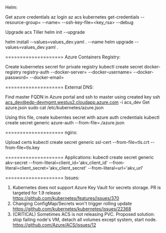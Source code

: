Helm:

Get azure credentials
az login
az acs kubernetes get-credentials --resource-group=<rg> --name=<acsn> --ssh-key-file=<key_rsa> --debug

Upgrade acs Tiller
helm init --upgrade

helm install --values=values_dev.yaml . --name <name>
helm upgrade <name> --values=values_dev.yaml .

====================
Azure Containers Registry:

Create kubernetes secret for private registry
kubectl create secret docker-registry registry-auth --docker-server=<your-registry-server> --docker-username=<your-name> --docker-password=<your-pword> --docker-email=<your-email>

====================
External DNS:

Find master FQDN in Azure portal and ssh to master using created key
ssh acs_dev@edp-devmgmt.westus2.cloudapp.azure.com -i acs_dev
Get azure.json
sudo cat /etc/kubernetes/azure.json

Using this file, create kuberntes secret with azure auth credentials
kubectl create secret generic azure-auth --from-file=./azure.json

====================
nginx: 

Upload certs 
kubectl create secret generic ssl-cert --from-file=tls.crt --from-file=tls.key

====================
Applications: 
kubectl create secret generic akv-secret --from-literal=client_id='akv_client_id' --from-literal=client_secret='akv_client_secret' --from-literal=url='akv_url'

====================
Issues: 
1. Kubernetes does not support Azure Key Vault for secrets storage. PR is targeted for 1.9 release https://github.com/kubernetes/features/issues/370
2. Changing ConfigMap/Secrets won't trigger rolling update https://github.com/kubernetes/kubernetes/issues/22368
3. (CRITICAL) Sometimes ACS is not releasing PVC. Proposed solution: stop failing node's VM, detach all volumes except system, start node. https://github.com/Azure/ACS/issues/12